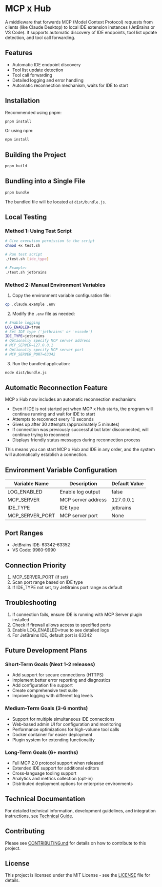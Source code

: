 # MCP x Hub

A middleware that forwards MCP (Model Context Protocol) requests from clients (like Claude Desktop) to local IDE extension instances (JetBrains or VS Code). It supports automatic discovery of IDE endpoints, tool list update detection, and tool call forwarding.

## Features

- Automatic IDE endpoint discovery
- Tool list update detection
- Tool call forwarding
- Detailed logging and error handling
- Automatic reconnection mechanism, waits for IDE to start

## Installation

Recommended using pnpm:

```bash
pnpm install
```

Or using npm:

```bash
npm install
```

## Building the Project

```bash
pnpm build
```

## Bundling into a Single File

```bash
pnpm bundle
```

The bundled file will be located at `dist/bundle.js`.

## Local Testing

### Method 1: Using Test Script

```bash
# Give execution permission to the script
chmod +x test.sh

# Run test script
./test.sh [ide_type]

# Example:
./test.sh jetbrains
```

### Method 2: Manual Environment Variables

1. Copy the environment variable configuration file:

```bash
cp .claude.example .env
```

2. Modify the `.env` file as needed:

```bash
# Enable logging
LOG_ENABLED=true
# Set IDE type ('jetbrains' or 'vscode')
IDE_TYPE=jetbrains
# Optionally specify MCP server address
# MCP_SERVER=127.0.0.1
# Optionally specify MCP server port
# MCP_SERVER_PORT=63342
```

3. Run the bundled application:

```bash
node dist/bundle.js
```

## Automatic Reconnection Feature

MCP x Hub now includes an automatic reconnection mechanism:

- Even if IDE is not started yet when MCP x Hub starts, the program will continue running and wait for IDE to start
- Attempts to reconnect every 10 seconds
- Gives up after 30 attempts (approximately 5 minutes)
- If connection was previously successful but later disconnected, will continue trying to reconnect
- Displays friendly status messages during reconnection process

This means you can start MCP x Hub and IDE in any order, and the system will automatically establish a connection.

## Environment Variable Configuration

| Variable Name   | Description        | Default Value |
|-----------------|--------------------|---------------|
| LOG_ENABLED     | Enable log output  | false         |
| MCP_SERVER      | MCP server address | 127.0.0.1     |
| IDE_TYPE        | IDE type           | jetbrains     |
| MCP_SERVER_PORT | MCP server port    | None          |

## Port Ranges

- JetBrains IDE: 63342-63352
- VS Code: 9960-9990

## Connection Priority

1. MCP_SERVER_PORT (if set)
2. Scan port range based on IDE type
3. If IDE_TYPE not set, try JetBrains port range as default

## Troubleshooting

1. If connection fails, ensure IDE is running with MCP Server plugin installed
2. Check if firewall allows access to specified ports
3. Enable LOG_ENABLED=true to see detailed logs
4. For JetBrains IDE, default port is 63342

## Future Development Plans

### Short-Term Goals (Next 1-2 releases)

- Add support for secure connections (HTTPS)
- Implement better error reporting and diagnostics
- Add configuration file support
- Create comprehensive test suite
- Improve logging with different log levels

### Medium-Term Goals (3-6 months)

- Support for multiple simultaneous IDE connections
- Web-based admin UI for configuration and monitoring
- Performance optimizations for high-volume tool calls
- Docker container for easier deployment
- Plugin system for extending functionality

### Long-Term Goals (6+ months)

- Full MCP 2.0 protocol support when released
- Extended IDE support for additional editors
- Cross-language tooling support
- Analytics and metrics collection (opt-in)
- Distributed deployment options for enterprise environments

## Technical Documentation

For detailed technical information, development guidelines, and integration instructions, see [Technical Guide](docs/technical-guide.md).

## Contributing

Please see [CONTRIBUTING.md](CONTRIBUTING.md) for details on how to contribute to this project.

## License

This project is licensed under the MIT License - see the [LICENSE](LICENSE) file for details.